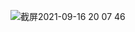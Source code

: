 ![截屏2021-09-16 20 07 46](https://user-images.githubusercontent.com/74129445/133609389-f3b8a4c9-dd11-445e-b72a-a88a05f2b148.png)
